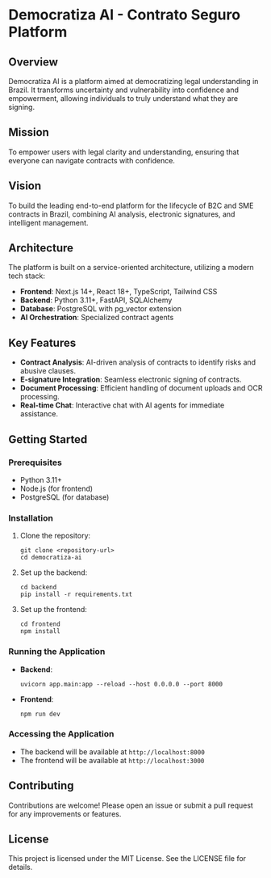 # Democratiza AI - Contrato Seguro Platform

## Overview

Democratiza AI is a platform aimed at democratizing legal understanding in Brazil. It transforms uncertainty and vulnerability into confidence and empowerment, allowing individuals to truly understand what they are signing.

## Mission

To empower users with legal clarity and understanding, ensuring that everyone can navigate contracts with confidence.

## Vision

To build the leading end-to-end platform for the lifecycle of B2C and SME contracts in Brazil, combining AI analysis, electronic signatures, and intelligent management.

## Architecture

The platform is built on a service-oriented architecture, utilizing a modern tech stack:

- **Frontend**: Next.js 14+, React 18+, TypeScript, Tailwind CSS
- **Backend**: Python 3.11+, FastAPI, SQLAlchemy
- **Database**: PostgreSQL with pg_vector extension
- **AI Orchestration**: Specialized contract agents

## Key Features

- **Contract Analysis**: AI-driven analysis of contracts to identify risks and abusive clauses.
- **E-signature Integration**: Seamless electronic signing of contracts.
- **Document Processing**: Efficient handling of document uploads and OCR processing.
- **Real-time Chat**: Interactive chat with AI agents for immediate assistance.

## Getting Started

### Prerequisites

- Python 3.11+
- Node.js (for frontend)
- PostgreSQL (for database)

### Installation

1. Clone the repository:
   ```
   git clone <repository-url>
   cd democratiza-ai
   ```

2. Set up the backend:
   ```
   cd backend
   pip install -r requirements.txt
   ```

3. Set up the frontend:
   ```
   cd frontend
   npm install
   ```

### Running the Application

- **Backend**:
  ```
  uvicorn app.main:app --reload --host 0.0.0.0 --port 8000
  ```

- **Frontend**:
  ```
  npm run dev
  ```

### Accessing the Application

- The backend will be available at `http://localhost:8000`
- The frontend will be available at `http://localhost:3000`

## Contributing

Contributions are welcome! Please open an issue or submit a pull request for any improvements or features.

## License

This project is licensed under the MIT License. See the LICENSE file for details.